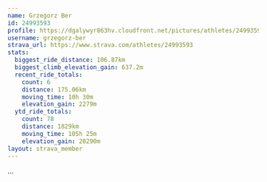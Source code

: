 ```yaml
---
name: Grzegorz Ber
id: 24993593
profile: https://dgalywyr863hv.cloudfront.net/pictures/athletes/24993593/7453165/11/large.jpg
username: grzegorz-ber
strava_url: https://www.strava.com/athletes/24993593
stats:
  biggest_ride_distance: 106.87km
  biggest_climb_elevation_gain: 637.2m
  recent_ride_totals:
    count: 6
    distance: 175.06km
    moving_time: 10h 30m
    elevation_gain: 2279m
  ytd_ride_totals:
    count: 78
    distance: 1829km
    moving_time: 105h 25m
    elevation_gain: 20290m
layout: strava_member
--- 
```

...
